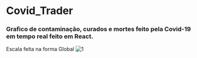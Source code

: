 # Covid_Trader 
 <h3>Grafico de contaminação, curados e mortes feito pela Covid-19 em tempo real feito em React.</h3>
 
 
Escala feita na forma Global
![1](https://user-images.githubusercontent.com/49817182/80321849-faf0a180-87f6-11ea-91bb-7b184a491eae.png)



